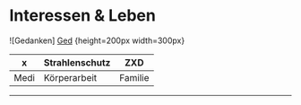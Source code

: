 # Interessen & Leben

![Gedanken] [Ged] {height=200px width=300px}

[Ged]: https://openclipart.org/image/400px/273488 "Gedanken"


| x  | Strahlenschutz | ZXD  
| --------- |--------------- | ----
| Medi      | Körperarbeit   | Familie 

---
